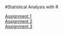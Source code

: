 #Statistical Analysis with R

[Assignment 1](Assignment1.html)\
[Assignment 2](Assignment2.html)\
[Assignment 3](Assignment3.html)